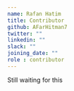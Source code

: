 ```yaml
---
name: Rafan Hatim
title: Contributor
github: AFarHitman7
twitter: ""
linkedin: ""
slack: ""
joining_date: ""
role : contributor
---
```


Still waiting for this
